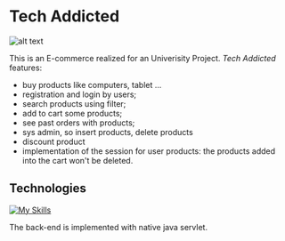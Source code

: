 # Tech Addicted
![alt text](https://github.com/silvio2804/Tech_addicted/)

This is an E-commerce realized for an Univerisity Project. *Tech Addicted* features:
* buy products like computers, tablet ...
* registration and login by users;
* search products using filter;
* add to cart some products;
* see past orders with products;
* sys admin, so insert products, delete products
* discount product
* implementation of the session for user products: the products added into the cart won't be deleted.

## Technologies
[![My Skills](https://skillicons.dev/icons?i=java,html,js,mysql&theme=light)](https://skillicons.dev)

The back-end is implemented with native java servlet.
